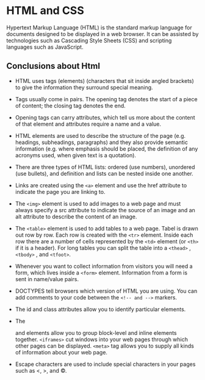 # HTML and CSS

Hypertext Markup Language (HTML) is the standard markup language for documents designed to be displayed in a web browser. It can be assisted by technologies such as Cascading Style Sheets (CSS) and scripting languages such as JavaScript. 

## Conclusions about Html

* HTML uses tags (elements) (characters that sit inside angled
brackets) to give the information they surround special
meaning.

* Tags usually come in pairs. The opening tag denotes
the start of a piece of content; the closing tag denotes
the end.

* Opening tags can carry attributes, which tell us more
about the content of that element and attributes require a name and a value.

* HTML elements are used to describe the structure of
the page (e.g. headings, subheadings, paragraphs) and they also provide semantic information (e.g. where emphasis should be placed, the definition of any acronyms used, when given text is a quotation).

* There are three types of HTML lists: ordered (use numbers),
unordered (use bullets), and definition and lists can be nested inside one another.

* Links are created using the `<a>` element and use the href attribute to indicate
the page you are linking to.

* The `<img>` element is used to add images to a web page and must always specify a src attribute to indicate the source of an image and an alt attribute to describe the content of an image.

* The `<table>` element is used to add tables to a web page. Tabel is drawn out row by row. Each row is created with the `<tr>` element. Inside each row there are a number of cells represented by the `<td>` element (or `<th>` if it is a header). For long tables you can split the table into a `<thead>` , `<tbody>` , and `<tfoot>`.

* Whenever you want to collect information from visitors you will need a form, which lives inside a `<form>` element. Information from a form is sent in name/value pairs.

* DOCTYPES tell browsers which version of HTML you are using. You can add comments to your code between the `<!-- and -->` markers.

* The id and class attributes allow you to identify particular elements.

* The <div> and <span> elements allow you to group block-level and inline elements together. `<iframes>` cut windows into your web pages through which other pages can be displayed. `<meta>` tag allows you to supply all kinds of information about your web page.

* Escape characters are used to include special characters in your pages such as <, >, and ©.